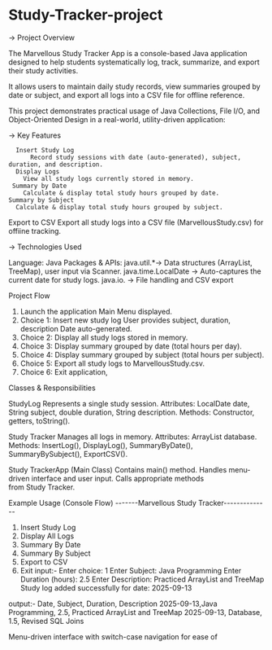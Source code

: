 # Study-Tracker-project

-> Project Overview

The Marvellous Study Tracker App is a console-based Java application designed to help students systematically log, track, summarize, and export their study activities.

It allows users to maintain daily study records, view summaries grouped by date or subject, and export all logs into a CSV file for offline reference.

This project demonstrates practical usage of Java Collections, File I/O, and Object-Oriented Design in a real-world, utility-driven application:

-> Key Features

      Insert Study Log
          Record study sessions with date (auto-generated), subject, duration, and description.
      Display Logs
        View all study logs currently stored in memory.
     Summary by Date
        Calculate & display total study hours grouped by date.
    Summary by Subject
      Calculate & display total study hours grouped by subject.
   Export to CSV
    Export all study logs into a CSV file (MarvellousStudy.csv) for offiine tracking.

-> Technologies Used

Language: Java
Packages & APIs:
java.util.*-> Data structures (ArrayList, TreeMap), user input via Scanner.
java.time.LocalDate -> Auto-captures the current date for study logs.
java.io. -> File handling and CSV export

Project Flow

1. Launch the application Main Menu displayed.
2. Choice 1: Insert new study log User provides subject, duration, description Date auto-generated.
3. Choice 2: Display all study logs stored in memory.
4. Choice 3: Display summary grouped by date (total hours per day).
5. Choice 4: Display summary grouped by subject (total hours per subject).
6. Choice 5: Export all study logs to MarvellousStudy.csv.
7. Choice 6: Exit application,

Classes & Responsibilities

StudyLog
  Represents a single study session.
  Attributes: LocalDate date, String subject, double duration, String description.
  Methods: Constructor, getters, toString().

Study Tracker
   Manages all logs in memory.
   Attributes: ArrayList<StudyLog> database.
   Methods: InsertLog(), DisplayLog(), SummaryByDate(), SummaryBySubject(),
   ExportCSV().
    
Study TrackerApp (Main Class)
   Contains main() method.
   Handles menu-driven interface and user input.
   Calls appropriate methods from Study Tracker.

 Example Usage (Console Flow)
-------Marvellous Study Tracker--------------
1. Insert Study Log
2. Display All Logs
3. Summary By Date
4. Summary By Subject
5. Export to CSV
6. Exit
input:- 
Enter choice: 1
Enter Subject: Java Programming
Enter Duration (hours): 2.5
Enter Description: Practiced ArrayList and TreeMap Study log added successfully for date: 2025-09-13

output:-
Date, Subject, Duration, Description
2025-09-13,Java Programming, 2.5, Practiced ArrayList and TreeMap 
2025-09-13, Database, 1.5, Revised SQL Joins


   
   


Menu-driven interface with switch-case navigation for ease of
